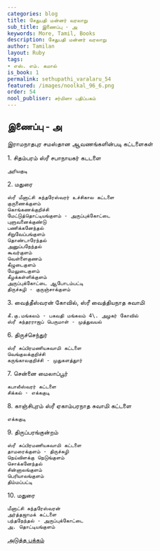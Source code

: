 ```yaml
---
categories: blog
title: சேதுபதி மன்னர் வரலாறு
sub_title: இணைப்பு - அ
keywords: More, Tamil, Books
description: சேதுபதி மன்னர் வரலாறு
author: Tamilan
layout: Ruby
tags:
- எஸ். எம். கமால்
is_book: 1
permalink: sethupathi_varalaru_54
featured: /images/noolkal_96_6.png
order: 54
nool_publiser: சர்மிளா பதிப்பகம்
---
```



## இணைப்பு - அ

இராமநாதபுர சமஸ்தான ஆவணங்களின்படி கட்டளைகள்

1\. சிதம்பரம் ஸ்ரீ சபாநாயகர் கடடளை

    
    
    அரியகுடி
    

2\. மதுரை

    
    
    ஸ்ரீ மீனாட்சி சுந்தரேஸ்வரர் உச்சிகால கட்டளை
    குருணைக்குளம்
    கொங்கணக்குறிச்சி
    மேட்டுத்தொட்டியங்குளம் - அருப்புக்கோட்டை
    புளுவனைக்குண்டு
    பணிக்கனேந்தல்
    சிறுவேப்பங்குளம்
    தொண்டாரேந்தல்
    அனுப்பநேந்தல்
    கூவர்குளம்
    வெள்ளைகுணம்
    கீழுடைகுளம்
    மேலுடைகுளம்
    கீழக்கள்ளிக்குளம்
    அருப்புக்கோட்டை ஆபோடம்பட்டி
    திருச்சுழி - குருஞ்சாக்குளம்
    

3\. வைத்தீஸ்வரன் கோவில், ஸ்ரீ வைத்தியநாத சுவாமி

    
    
    கீ.கு.மங்கலம் - பகவதி மங்கலம் 4\. அழகர் கோவில்
    ஸ்ரீ சுந்தரராஜப் பெருமாள் - முத்துவயல்
    

6\. திருச்செந்துர்

    
    
    ஸ்ரீ சுப்பிரமணியசுவாமி கட்டளை
    வெங்குலக்குறிச்சி
    கருங்காலகுறிச்சி - முதுகளத்துார்
    

7\. சென்னை மைலாப்பூர்

    
    
    கபாலீஸ்வரர் கட்டளை
    சிக்கல் - எக்ககுடி
    

8\. காஞ்சிபுரம் ஸ்ரீ ஏகாம்பரநாத சுவாமி கட்டளை

    
    
    எக்ககுடி
    

9\. திருப்பரங்குன்றம்

    
    
    ஸ்ரீ சுப்பிரமணியசுவாமி கட்டளை
    தாமரைக்குளம் - திருச்சுழி
    நெய்விளக்கு நெடுங்குளம்
    சொக்கனேந்தல்
    சின்னாலங்குளம்
    பெரியாலங்குளம்
    திம்மப்பட்டி
    

10\. மதுரை

    
    
    மீனாட்சி சுந்தரேஸ்வரன்
    அர்த்தஜாமக் கட்டளை
    பந்தநேந்தல் - அருப்புக்கோட்டை
    அ. தொட்டியங்குளம்
    

[அடுத்த பக்கம்](sethupathi_varalaru_55)
